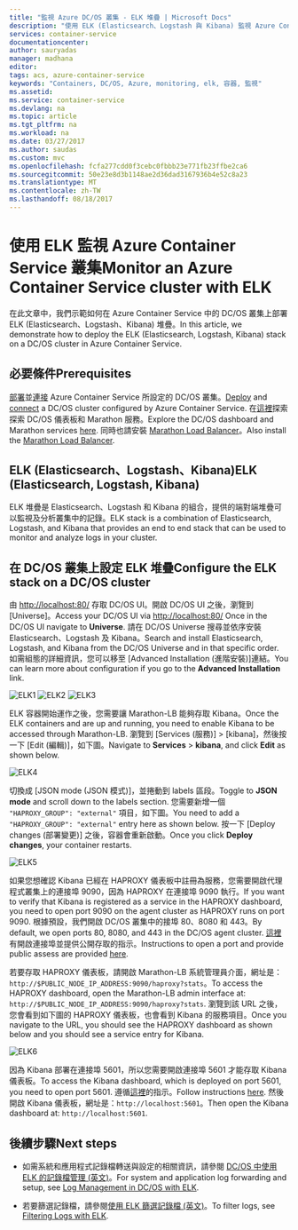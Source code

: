 ```yaml
---
title: "監視 Azure DC/OS 叢集 - ELK 堆疊 | Microsoft Docs"
description: "使用 ELK (Elasticsearch、Logstash 與 Kibana) 監視 Azure Container Service 中的 DC/OS 叢集。"
services: container-service
documentationcenter: 
author: sauryadas
manager: madhana
editor: 
tags: acs, azure-container-service
keywords: "Containers, DC/OS, Azure, monitoring, elk, 容器, 監視"
ms.assetid: 
ms.service: container-service
ms.devlang: na
ms.topic: article
ms.tgt_pltfrm: na
ms.workload: na
ms.date: 03/27/2017
ms.author: saudas
ms.custom: mvc
ms.openlocfilehash: fcfa277cdd0f3cebc0fbbb23e771fb23ffbe2ca6
ms.sourcegitcommit: 50e23e8d3b1148ae2d36dad3167936b4e52c8a23
ms.translationtype: MT
ms.contentlocale: zh-TW
ms.lasthandoff: 08/18/2017
---
```

# <a name="monitor-an-azure-container-service-cluster-with-elk"></a><span data-ttu-id="7ea24-104">使用 ELK 監視 Azure Container Service 叢集</span><span class="sxs-lookup"><span data-stu-id="7ea24-104">Monitor an Azure Container Service cluster with ELK</span></span>
<span data-ttu-id="7ea24-105">在此文章中，我們示範如何在 Azure Container Service 中的 DC/OS 叢集上部署 ELK (Elasticsearch、Logstash、Kibana) 堆疊。</span><span class="sxs-lookup"><span data-stu-id="7ea24-105">In this article, we demonstrate how to deploy the ELK (Elasticsearch, Logstash, Kibana) stack on a DC/OS cluster in Azure Container Service.</span></span> 

## <a name="prerequisites"></a><span data-ttu-id="7ea24-106">必要條件</span><span class="sxs-lookup"><span data-stu-id="7ea24-106">Prerequisites</span></span>
<span data-ttu-id="7ea24-107">[部署](container-service-deployment.md)並[連接](../container-service-connect.md) Azure Container Service 所設定的 DC/OS 叢集。</span><span class="sxs-lookup"><span data-stu-id="7ea24-107">[Deploy](container-service-deployment.md) and [connect](../container-service-connect.md) a DC/OS cluster configured by Azure Container Service.</span></span> <span data-ttu-id="7ea24-108">在[這裡](container-service-mesos-marathon-ui.md)探索探索 DC/OS 儀表板和 Marathon 服務。</span><span class="sxs-lookup"><span data-stu-id="7ea24-108">Explore the DC/OS dashboard and Marathon services [here](container-service-mesos-marathon-ui.md).</span></span> <span data-ttu-id="7ea24-109">同時也請安裝 [Marathon Load Balancer](container-service-load-balancing.md)。</span><span class="sxs-lookup"><span data-stu-id="7ea24-109">Also install the [Marathon Load Balancer](container-service-load-balancing.md).</span></span>


## <a name="elk-elasticsearch-logstash-kibana"></a><span data-ttu-id="7ea24-110">ELK (Elasticsearch、Logstash、Kibana)</span><span class="sxs-lookup"><span data-stu-id="7ea24-110">ELK (Elasticsearch, Logstash, Kibana)</span></span>
<span data-ttu-id="7ea24-111">ELK 堆疊是 Elasticsearch、Logstash 和 Kibana 的組合，提供的端對端堆疊可以監視及分析叢集中的記錄。</span><span class="sxs-lookup"><span data-stu-id="7ea24-111">ELK stack is a combination of Elasticsearch, Logstash, and Kibana that provides an end to end stack that can be used to monitor and analyze logs in your cluster.</span></span>

## <a name="configure-the-elk-stack-on-a-dcos-cluster"></a><span data-ttu-id="7ea24-112">在 DC/OS 叢集上設定 ELK 堆疊</span><span class="sxs-lookup"><span data-stu-id="7ea24-112">Configure the ELK stack on a DC/OS cluster</span></span>
<span data-ttu-id="7ea24-113">由 [http://localhost:80/](http://localhost:80/) 存取 DC/OS UI。開啟 DC/OS UI 之後，瀏覽到 [Universe]。</span><span class="sxs-lookup"><span data-stu-id="7ea24-113">Access your DC/OS UI via [http://localhost:80/](http://localhost:80/) Once in the DC/OS UI navigate to **Universe**.</span></span> <span data-ttu-id="7ea24-114">請在 DC/OS Universe 搜尋並依序安裝 Elasticsearch、Logstash 及 Kibana。</span><span class="sxs-lookup"><span data-stu-id="7ea24-114">Search and install Elasticsearch, Logstash, and Kibana from the DC/OS Universe and in that specific order.</span></span> <span data-ttu-id="7ea24-115">如需組態的詳細資訊，您可以移至 [Advanced Installation (進階安裝)]連結。</span><span class="sxs-lookup"><span data-stu-id="7ea24-115">You can learn more about configuration if you go to the **Advanced Installation** link.</span></span>

![ELK1](./media/container-service-monitoring-elk/elk1.PNG) ![ELK2](./media/container-service-monitoring-elk/elk2.PNG) ![ELK3](./media/container-service-monitoring-elk/elk3.PNG) 

<span data-ttu-id="7ea24-119">ELK 容器開始運作之後，您需要讓 Marathon-LB 能夠存取 Kibana。</span><span class="sxs-lookup"><span data-stu-id="7ea24-119">Once the ELK containers and are up and running, you need to enable Kibana to be accessed through Marathon-LB.</span></span> <span data-ttu-id="7ea24-120">瀏覽到 [Services (服務)] > [kibana]，然後按一下 [Edit (編輯)]，如下圖。</span><span class="sxs-lookup"><span data-stu-id="7ea24-120">Navigate to **Services** > **kibana**, and click **Edit** as shown below.</span></span>

![ELK4](./media/container-service-monitoring-elk/elk4.PNG)


<span data-ttu-id="7ea24-122">切換成 [JSON mode (JSON 模式)]，並捲動到 labels 區段。</span><span class="sxs-lookup"><span data-stu-id="7ea24-122">Toggle to **JSON mode** and scroll down to the labels section.</span></span>
<span data-ttu-id="7ea24-123">您需要新增一個 `"HAPROXY_GROUP": "external"` 項目，如下圖。</span><span class="sxs-lookup"><span data-stu-id="7ea24-123">You need to add a `"HAPROXY_GROUP": "external"` entry here as shown below.</span></span>
<span data-ttu-id="7ea24-124">按一下 [Deploy changes (部署變更)] 之後，容器會重新啟動。</span><span class="sxs-lookup"><span data-stu-id="7ea24-124">Once you click **Deploy changes**, your container restarts.</span></span>

![ELK5](./media/container-service-monitoring-elk/elk5.PNG)


<span data-ttu-id="7ea24-126">如果您想確認 Kibana 已經在 HAPROXY 儀表板中註冊為服務，您需要開啟代理程式叢集上的連接埠 9090，因為 HAPROXY 在連接埠 9090 執行。</span><span class="sxs-lookup"><span data-stu-id="7ea24-126">If you want to verify that Kibana is registered as a service in the HAPROXY dashboard, you need to open port 9090 on the agent cluster as HAPROXY runs on port 9090.</span></span>
<span data-ttu-id="7ea24-127">根據預設，我們開啟 DC/OS 叢集中的接埠 80、8080 和 443。</span><span class="sxs-lookup"><span data-stu-id="7ea24-127">By default, we open ports 80, 8080, and 443 in the DC/OS agent cluster.</span></span>
<span data-ttu-id="7ea24-128">[這裡](container-service-enable-public-access.md)有開啟連接埠並提供公開存取的指示。</span><span class="sxs-lookup"><span data-stu-id="7ea24-128">Instructions to open a port and provide public assess are provided [here](container-service-enable-public-access.md).</span></span>

<span data-ttu-id="7ea24-129">若要存取 HAPROXY 儀表板，請開啟 Marathon-LB 系統管理員介面，網址是：`http://$PUBLIC_NODE_IP_ADDRESS:9090/haproxy?stats`。</span><span class="sxs-lookup"><span data-stu-id="7ea24-129">To access the HAPROXY dashboard, open the Marathon-LB admin interface at: `http://$PUBLIC_NODE_IP_ADDRESS:9090/haproxy?stats`.</span></span>
<span data-ttu-id="7ea24-130">瀏覽到該 URL 之後，您會看到如下圖的 HAPROXY 儀表板，也會看到 Kibana 的服務項目。</span><span class="sxs-lookup"><span data-stu-id="7ea24-130">Once you navigate to the URL, you should see the HAPROXY dashboard as shown below and you should see a service entry for Kibana.</span></span>

![ELK6](./media/container-service-monitoring-elk/elk6.PNG)


<span data-ttu-id="7ea24-132">因為 Kibana 部署在連接埠 5601，所以您需要開啟連接埠 5601 才能存取 Kibana 儀表板。</span><span class="sxs-lookup"><span data-stu-id="7ea24-132">To access the Kibana dashboard, which is deployed on port 5601, you need to open port 5601.</span></span> <span data-ttu-id="7ea24-133">遵循[這裡](container-service-enable-public-access.md)的指示。</span><span class="sxs-lookup"><span data-stu-id="7ea24-133">Follow instructions [here](container-service-enable-public-access.md).</span></span> <span data-ttu-id="7ea24-134">然後開啟 Kibana 儀表板，網址是：`http://localhost:5601`。</span><span class="sxs-lookup"><span data-stu-id="7ea24-134">Then open the Kibana dashboard at: `http://localhost:5601`.</span></span>

## <a name="next-steps"></a><span data-ttu-id="7ea24-135">後續步驟</span><span class="sxs-lookup"><span data-stu-id="7ea24-135">Next steps</span></span>

* <span data-ttu-id="7ea24-136">如需系統和應用程式記錄檔轉送與設定的相關資訊，請參閱 [DC/OS 中使用 ELK 的記錄檔管理 (英文)](https://docs.mesosphere.com/1.8/administration/logging/elk/)。</span><span class="sxs-lookup"><span data-stu-id="7ea24-136">For system and application log forwarding and setup, see [Log Management in DC/OS with ELK](https://docs.mesosphere.com/1.8/administration/logging/elk/).</span></span>

* <span data-ttu-id="7ea24-137">若要篩選記錄檔，請參閱[使用 ELK 篩選記錄檔 (英文)](https://docs.mesosphere.com/1.8/administration/logging/filter-elk/)。</span><span class="sxs-lookup"><span data-stu-id="7ea24-137">To filter logs, see [Filtering Logs with ELK](https://docs.mesosphere.com/1.8/administration/logging/filter-elk/).</span></span> 

 

